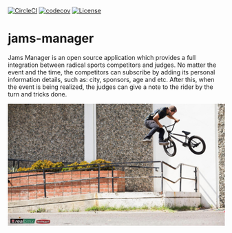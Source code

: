 [![CircleCI](https://circleci.com/gh/BorsaTeam/jams-manager/tree/master.svg?style=svg)](https://circleci.com/gh/BorsaTeam/jams-manager/tree/master)
[![codecov](https://codecov.io/gh/BorsaTeam/jams-manager/branch/master/graph/badge.svg)](https://codecov.io/gh/BorsaTeam/jams-manager)
[![License](https://img.shields.io/badge/License-Apache%202.0-blue.svg)](https://opensource.org/licenses/Apache-2.0)
# jams-manager
Jams Manager is an open source application which provides a full integration between radical sports competitors and judges. No matter the event and the time, the competitors can subscribe by adding its personal information details, such as: city, sponsors, age and etc. After this, when the event is being realized, the judges can give a note to the rider by the turn and tricks done. 

![garret bar bar](https://github.com/BorsaTeam/jams-manager/blob/master/actn_160901_ACTN_REAL_BMX_REYNOLDS_EDIT351.jpg)
